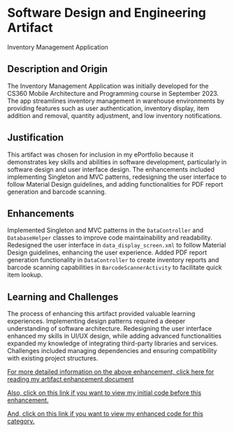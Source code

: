 # Software Design and Engineering Artifact
Inventory Management Application

## Description and Origin
The Inventory Management Application was initially developed for the CS360 Mobile Architecture and Programming course in September 2023. The app streamlines inventory management in warehouse environments by providing features such as user authentication, inventory display, item addition and removal, quantity adjustment, and low inventory notifications.

## Justification
This artifact was chosen for inclusion in my ePortfolio because it demonstrates key skills and abilities in software development, particularly in software design and user interface design. The enhancements included implementing Singleton and MVC patterns, redesigning the user interface to follow Material Design guidelines, and adding functionalities for PDF report generation and barcode scanning.

## Enhancements
Implemented Singleton and MVC patterns in the `DataController` and `DatabaseHelper` classes to improve code maintainability and readability. Redesigned the user interface in `data_display_screen.xml` to follow Material Design guidelines, enhancing the user experience. Added PDF report generation functionality in `DataController` to create inventory reports and barcode scanning capabilities in `BarcodeScannerActivity` to facilitate quick item lookup.

## Learning and Challenges
The process of enhancing this artifact provided valuable learning experiences. Implementing design patterns required a deeper understanding of software architecture. Redesigning the user interface enhanced my skills in UI/UX design, while adding advanced functionalities expanded my knowledge of integrating third-party libraries and services. Challenges included managing dependencies and ensuring compatibility with existing project structures.

[For more detailed information on the above enhancement, click here for reading my artifact enhancement document](https://github.com/Saugat-Niroula/ePortfolio-CS499/blob/main/Software%20Design%20and%20Engineering/CS%20499%20Milestone_2_Narratives%20for%20Software%20Design%20and%20Engineering%20Enhancement_Saugat_Niroula.pdf)

[Also, click on this link if you want to view my initial code before this enhancement.](https://github.com/Saugat-Niroula/ePortfolio-CS499/blob/main/Initial%20Code.zip)

[And, click on this link if you want to view my enhanced code for this category.](https://github.com/Saugat-Niroula/ePortfolio-CS499/blob/main/Enhanced%20code%20for%20Software%20Design%20and%20Engineering-Milestone%20Two.zip)
